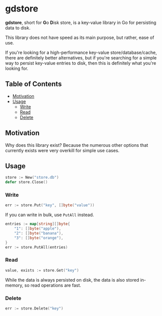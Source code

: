 # gdstore

**gdstore**, short for **G**o **D**isk store, is a key-value library in Go for persisting data to disk.

This library does not have speed as its main purpose, but rather, ease of use.

If you're looking for a high-performance key-value store/database/cache, there are definitely better
alternatives, but if you're searching for a simple way to persist key-value entries to disk, then 
this is definitely what you're looking for.



## Table of Contents

- [Motivation](#motivation)
- [Usage](#usage)
    - [Write](#write)
    - [Read](#read)
    - [Delete](#delete)


## Motivation

Why does this library exist? Because the numerous other options that currently exists
were very overkill for simple use cases.


## Usage

```go
store := New("store.db")
defer store.Close()
```


### Write

```go
err := store.Put("key", []byte("value"))
```

If you can write in bulk, use `PutAll` instead.

```go
entries := map[string][]byte{
	"1": []byte("apple"),
	"2": []byte("banana"),
	"3": []byte("orange"),
}
err := store.PutAll(entries)
```


### Read

```go
value, exists := store.Get("key")
```

While the data is always persisted on disk, the data is also stored in-memory, so read operations are fast.


### Delete

```go
err := store.Delete("key")
```
